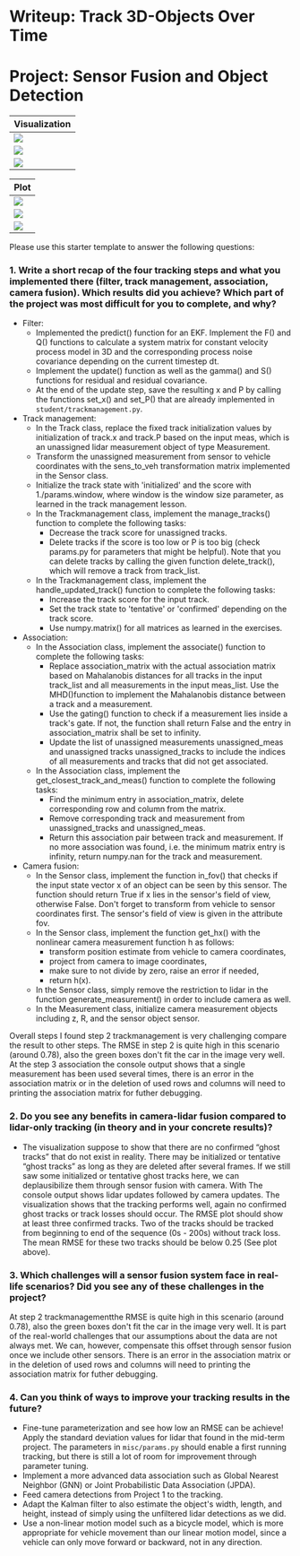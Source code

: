 # Writeup: Track 3D-Objects Over Time
[image1]: ./img/ID_S1_EX1.png
[image2]: ./img/S1_EX1Settings.png
[image3]: ./img/code1.png
[image4]: ./img/S1_EX1s.png
[image5]: ./img/ID_S1_EX2setting.png
[image6]: ./img/S1_EX1s2.png
[image7]: ./img/S1_EX1s3.png
[image8]: ./img/ID_s4Settings.png
[image9]: ./img/ID_S3Setting.png
[image10]: ./img/ID_S2setting.png
[image11]: ./img/show_pcl.png
[image12]: ./img/ID_S1_EX2.png
[image13]: ./img/Open3D3.png
[image14]: ./img/Open3D1.png
[image15]: ./img/Open3D4.png
[image16]: ./img/bevFromPCL.png
[image17]: ./img/ID_S2_EX1.png
[image18]: ./img/bev_from_pcl.png
[image19]: ./img/height.png
[image20]: ./img/intensity.png
[image21]: ./img/intensityBEV.png
[image22]: ./img/heightBEV.png
[image23]: ./img/ID_S3Settings.png
[image24]: ./img/labelsVSDetected.png
[image25]: ./img/labelsVSDetected2.png
[image26]: ./img/pcl.png
[image27]: ./img/pcl1.png
[image28]: ./img/pcl2.png
[image29]: ./img/pcl3.png
[image30]: ./img/pcl4.png
[image31]: ./img/pcl5.png
[image32]: ./img/pcl6.png
[image33]: ./img/pcl7.png
[image34]: ./img/pcl8.png
[image35]: ./img/pcl9.png
[image36]: ./img/pcl10.png
[image37]: ./img/pcl11.png
[image38]: ./img/ID_S4_EX1.png
[image39]: ./img/ID_S4_EX2.png
[image40]: ./img/ID_S4_ex3code.png
[image41]: ./img/modelBasedDetection.png
[image42]: ./img/groundtruthLabelsAsObjects.png
[image43]: ./img/s1.gif
[image44]: ./img/s2.gif
[image45]: ./img/s3.gif
[image46]: ./img/s1.png
[image47]: ./img/s2.png
[image48]: ./img/S4.png

# Project: Sensor Fusion and Object Detection

| Visualization | 
| ------------- | 
| ![][image43]  |  
| ![][image44]  | 
| ![][image45]  |  

| Plot | 
| ------------- | 
| ![][image46]  |  
|![][image47]   | 
|![][image48]   | 

Please use this starter template to answer the following questions:  
 
### 1. Write a short recap of the four tracking steps and what you implemented there (filter, track management, association, camera fusion). Which results did you achieve? Which part of the project was most difficult for you to complete, and why?  
 - Filter:  
     - Implemented the predict() function for an EKF. Implement the F() and Q() functions to calculate a system matrix for constant velocity process model in 3D and the corresponding process noise covariance depending on the current timestep dt.  
     - Implement the update() function as well as the gamma() and S() functions for residual and residual covariance.  
     - At the end of the update step, save the resulting x and P by calling the functions set_x() and set_P() that are already implemented in `student/trackmanagement.py`.   
 - Track management:   
    - In the Track class, replace the fixed track initialization values by initialization of track.x and track.P based on the input meas, which is an unassigned lidar measurement object of type Measurement.   
    - Transform the unassigned measurement from sensor to vehicle coordinates with the sens_to_veh transformation matrix implemented in the Sensor class.      
    - Initialize the track state with 'initialized' and the score with 1./params.window, where window is the window size parameter, as learned in the track management lesson.   
    - In the Trackmanagement class, implement the manage_tracks() function to complete the following tasks:  
      - Decrease the track score for unassigned tracks.  
      - Delete tracks if the score is too low or P is too big (check params.py for parameters that might be helpful). Note that you can delete tracks by calling the given function delete_track(), which will remove a track from track_list.  
    - In the Trackmanagement class, implement the handle_updated_track() function to complete the following tasks:  
       - Increase the track score for the input track.  
       - Set the track state to 'tentative' or 'confirmed' depending on the track score.  
       - Use numpy.matrix() for all matrices as learned in the exercises.  
 - Association:  
    - In the Association class, implement the associate() function to complete the following tasks:
       - Replace association_matrix with the actual association matrix based on Mahalanobis distances for all tracks in the input track_list and all measurements in the input meas_list. Use the MHD()function to implement the Mahalanobis distance between a track and a measurement. 
       - Use the gating() function to check if a measurement lies inside a track's gate. If not, the function shall return False and the entry in association_matrix shall be set to infinity.
       - Update the list of unassigned measurements unassigned_meas and unassigned tracks unassigned_tracks to include the indices of all measurements and tracks that did not get associated.
    - In the Association class, implement the get_closest_track_and_meas() function to complete the following tasks:  
       - Find the minimum entry in association_matrix, delete corresponding row and column from the matrix.
       - Remove corresponding track and measurement from unassigned_tracks and unassigned_meas. 
       - Return this association pair between track and measurement. If no more association was found, i.e. the minimum matrix entry is infinity, return numpy.nan for the track and measurement.  
 - Camera fusion:  
    - In the Sensor class, implement the function in_fov() that checks if the input state vector x of an object can be seen by this sensor. The function should return True if x lies in the sensor's field of view, otherwise False. Don't forget to transform from vehicle to sensor coordinates first. The sensor's field of view is given in the attribute fov.  
    - In the Sensor class, implement the function get_hx() with the nonlinear camera measurement function h as follows:  
      - transform position estimate from vehicle to camera coordinates,  
      - project from camera to image coordinates,  
      - make sure to not divide by zero, raise an error if needed,  
      - return h(x).  
    - In the Sensor class, simply remove the restriction to lidar in the function generate_measurement() in order to include camera as well.  
    - In the Measurement class, initialize camera measurement objects including z, R, and the sensor object sensor.   
 
Overall steps I found step 2 trackmanagement is very challenging compare the result to other steps. The RMSE in step 2 is quite high in this scenario (around 0.78), also the green boxes don't fit the car in the image very well. At the step 3 association the console output shows that a single measurement has been used several times, there is an error in the association matrix or in the deletion of used rows and columns will need to printing the association matrix for futher debugging.

### 2. Do you see any benefits in camera-lidar fusion compared to lidar-only tracking (in theory and in your concrete results)?  
-  The visualization suppose to show that there are no confirmed “ghost tracks” that do not exist in reality. There may be initialized or tentative “ghost tracks” as long as they are deleted after several frames.  If we still saw some initialized or tentative ghost tracks here, we can deplausibilize them through sensor fusion with camera. With The console output shows lidar updates followed by camera updates. The visualization shows that the tracking performs well, again no confirmed ghost tracks or track losses should occur. The RMSE plot should show at least three confirmed tracks. Two of the tracks should be tracked from beginning to end of the sequence (0s - 200s) without track loss. The mean RMSE for these two tracks should be below 0.25 (See plot above).

### 3. Which challenges will a sensor fusion system face in real-life scenarios? Did you see any of these challenges in the project?  
At step 2 trackmanagementthe RMSE is quite high in this scenario (around 0.78), also the green boxes don't fit the car in the image very well. It is part of the real-world challenges that our assumptions about the data are not always met. We can, however, compensate this offset through sensor fusion once we include other sensors.  There is an error in the association matrix or in the deletion of used rows and columns will need to printing the association matrix for futher debugging.  

### 4. Can you think of ways to improve your tracking results in the future?  
- Fine-tune parameterization and see how low an RMSE can be achieve! Apply the standard deviation values for lidar that found in the mid-term project. The parameters in `misc/params.py` should enable a first running tracking, but there is still a lot of room for improvement through parameter tuning.  
- Implement a more advanced data association such as Global Nearest Neighbor (GNN) or Joint Probabilistic Data Association (JPDA).  
- Feed camera detections from Project 1 to the tracking.   
- Adapt the Kalman filter to also estimate the object's width, length, and height, instead of simply using the unfiltered lidar detections as we did.  
- Use a non-linear motion model such as a bicycle model, which is more appropriate for vehicle movement than our linear motion model, since a vehicle can only move forward or backward, not in any direction.  

